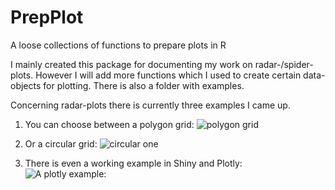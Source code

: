 # PrepPlot
A loose collections of functions to prepare plots in R

I mainly created this package for documenting my work on radar-/spider-plots. However I will add more functions which I used to create certain data-objects for plotting. There is also a folder with examples. 

Concerning radar-plots there is currently three examples I came up. 
1.  You can choose between a polygon grid:
![polygon grid](https://user-images.githubusercontent.com/32107403/31129056-caa77f10-a853-11e7-8afc-361bf0bb6f0d.png)

2.  Or a circular grid: 
![circular one](https://user-images.githubusercontent.com/32107403/31129046-c5307fe6-a853-11e7-8054-c9057a63100b.png) 

3.  There is even a working example in Shiny and Plotly:
![A plotly example:](https://user-images.githubusercontent.com/32107403/31129095-e47ea7e2-a853-11e7-99b3-8a648981a082.png)
